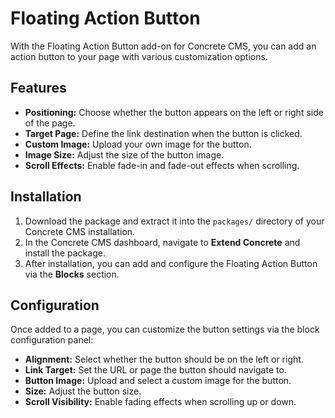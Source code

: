 # Floating Action Button

With the Floating Action Button add-on for Concrete CMS, you can add an action button to your page with various customization options.

## Features

- **Positioning:** Choose whether the button appears on the left or right side of the page.
- **Target Page:** Define the link destination when the button is clicked.
- **Custom Image:** Upload your own image for the button.
- **Image Size:** Adjust the size of the button image.
- **Scroll Effects:** Enable fade-in and fade-out effects when scrolling.

## Installation

1. Download the package and extract it into the `packages/` directory of your Concrete CMS installation.
2. In the Concrete CMS dashboard, navigate to **Extend Concrete** and install the package.
3. After installation, you can add and configure the Floating Action Button via the **Blocks** section.

## Configuration

Once added to a page, you can customize the button settings via the block configuration panel:

- **Alignment:** Select whether the button should be on the left or right.
- **Link Target:** Set the URL or page the button should navigate to.
- **Button Image:** Upload and select a custom image for the button.
- **Size:** Adjust the button size.
- **Scroll Visibility:** Enable fading effects when scrolling up or down.
